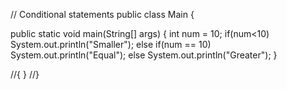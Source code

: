 // Conditional statements
public class Main {

public static void main(String[] args) {
    int num = 10;
    if(num<10)
    System.out.println("Smaller");
    else if(num == 10)
    System.out.println("Equal");
    else
    System.out.println("Greater");
}

//{
}
//}
